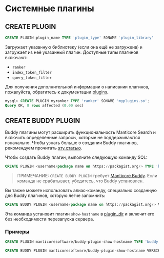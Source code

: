 # Системные плагины
## CREATE PLUGIN

```sql
CREATE PLUGIN plugin_name TYPE 'plugin_type' SONAME 'plugin_library'
```

Загружает указанную библиотеку (если она ещё не загружена) и загружает из неё указанный плагин. Доступные типы плагинов включают:

- `ranker`
- `index_token_filter`
- `query_token_filter`

Для получения дополнительной информации о написании плагинов, пожалуйста, обратитесь к документации [plugins](../../../Extensions/UDFs_and_Plugins/UDFs_and_Plugins.md#Plugins).

```sql
mysql> CREATE PLUGIN myranker TYPE 'ranker' SONAME 'myplugins.so';
Query OK, 0 rows affected (0.00 sec)
```

## CREATE BUDDY PLUGIN

<!-- example create_buddy_plugin -->

Buddy плагины могут расширить функциональность Manticore Search и включить определённые запросы, которые не поддерживаются изначально. Чтобы узнать больше о создании Buddy плагинов, рекомендуем прочитать [эту статью](https://manticoresearch.com/blog/manticoresearch-buddy-pluggable-design/).

Чтобы создать Buddy плагин, выполните следующую команду SQL:

```sql
CREATE PLUGIN <username/package name on https://packagist.org/> TYPE 'buddy' VERSION <package version>
```

> ПРИМЕЧАНИЕ: `CREATE BUDDY PLUGIN` требует [Manticore Buddy](../../../Installation/Manticore_Buddy.md). Если команда не срабатывает, убедитесь, что Buddy установлен.

Вы также можете использовать алиас-команду, специально созданную для Buddy плагинов, которую легче запомнить:

```sql
CREATE BUDDY PLUGIN <username/package name on https://packagist.org/> VERSION <package version>
```

Эта команда установит плагин `show-hostname` в [plugin_dir](../../../Server_settings/Common.md#plugin_dir) и включит его без необходимости перезапуска сервера.

<!-- intro -->
### Примеры

<!-- request Example -->

```sql
CREATE PLUGIN manticoresoftware/buddy-plugin-show-hostname TYPE 'buddy' VERSION 'dev-main';

CREATE BUDDY PLUGIN manticoresoftware/buddy-plugin-show-hostname VERSION 'dev-main';
```

<!-- end -->
<!-- proofread -->

